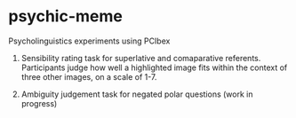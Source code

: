 # psychic-meme

Psycholinguistics experiments using PCIbex

1. Sensibility rating task for superlative and comaparative referents. Participants judge how well a highlighted image fits within the context of three other images, on a scale of 1-7.

2. Ambiguity judgement task for negated polar questions (work in progress)
